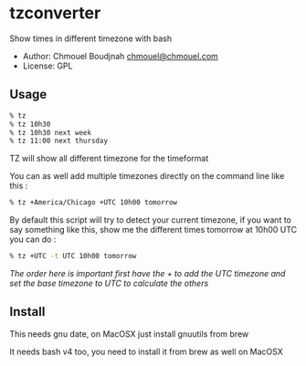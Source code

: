 # tzconverter
Show times in different timezone with bash

* Author: Chmouel Boudjnah <chmouel@chmouel.com>
* License: GPL

## Usage
```bash
% tz
% tz 10h30
% tz 10h30 next week
% tz 11:00 next thursday
```

TZ  will show all different timezone for the timeformat

You can as well add multiple timezones directly on the command line like this :
```bash
% tz +America/Chicago +UTC 10h00 tomorrow
```

By default this script will try to detect your current timezone, if you want
to say something like this, show me the different times tomorrow at 10h00 UTC
you can do :

```bash
% tz +UTC -t UTC 10h00 tomorrow
````

*The order here is important first have the + to add the UTC timezone and set
the base timezone to UTC to calculate the others*

## Install

This needs gnu date, on MacOSX just install gnuutils from brew

It needs bash v4 too, you need to install it from brew as well on MacOSX
